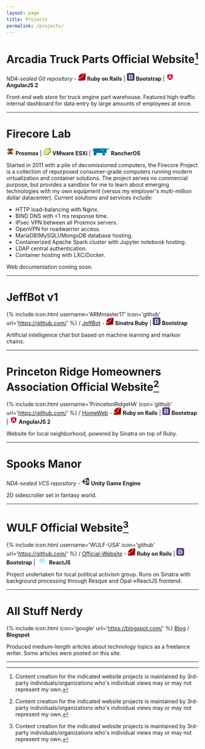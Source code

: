 ```yaml
---
layout: page
title: Projects
permalink: /projects/
---
```


# Arcadia Truck Parts Official Website[^1]
*NDA-sealed Git repository* - <img src="/img/ruby.png" height="20" /> **Ruby on Rails** | <img src="/img/bootstrap.png" height="20" /> **Bootstrap** | <img src="/img/angular.png" href="https://proxmox.com/" height="20" /> **AngularJS 2**

Front-end web store for truck engine part warehouse. Featured high-traffic internal dashboard for data entry by large amounts of employees at once.

---

# Firecore Lab
<img src="/img/proxmox.png" height="20" /> **Proxmox** | <img src="/img/esxi.png" height="20" /> **VMware ESXi** | <img src="/img/rancher.png" height="20" /> **RancherOS**

Started in 2011 with a pile of decomissioned computers, the Firecore Project is a collection of repurposed consumer-grade computers running modern virtualization and container solutions. The project serves no commercial purpose, but provides a sandbox for me to learn about emerging technologies with my own equipment (versus my employer's multi-million dollar datacenter). Current solutions and services include:
- HTTP load-balancing with Nginx.
- BIND DNS with <1 ms response time.
- IPsec VPN between all Proxmox servers.
- OpenVPN for roadwarrior access.
- MariaDB(MySQL)/MongoDB database hosting.
- Containerized Apache Spark cluster with Jupyter notebook hosting.
- LDAP central authentication.
- Container hosting with LXC/Docker.

Web documentation coming soon.

---

# JeffBot v1
{% include icon.html username='ARMmaster17' icon='github' url='https://github.com/' %} /
[JeffBot](https://github.com/ARMmaster17/JeffBot) - <img src="/img/ruby.png" height="20" /> **Sinatra Ruby** | <img src="/img/bootstrap.png" height="20" /> **Bootstrap**

Artificial intelligence chat bot based on machine learning and markov chains.

---

# Princeton Ridge Homeowners Association Official Website[^1]
{% include icon.html username='PrincetonRidgeHA' icon='github' url='https://github.com/' %} /
[HomeWeb](https://github.com/PrincetonRidgeHA/HomeWeb) - <img src="/img/ruby.png" height="20" /> **Ruby on Rails** | <img src="/img/bootstrap.png" height="20" /> **Bootstrap** | <img src="/img/angular.png" width="20" height="20" /> **AngularJS 2**

Website for local neighborhood, powered by Sinatra on top of Ruby.

---

# Spooks Manor
*NDA-sealed VCS repository* - <img src="/img/unity2.png" height="20" /> **Unity Game Engine**

2D sidescroller set in fantasy world.

---

# WULF Official Website[^1]
{% include icon.html username='WULF-USA' icon='github' url='https://github.com/' %} /
[Official-Website](https://github.com/WULF-USA/Official-Website) -
<img src="/img/ruby.png" height="20" /> **Ruby on Rails** | <img src="/img/bootstrap.png" height="20" /> **Bootstrap** | <img src="/img/react2.png" height="20" /> **ReactJS**

Project undertaken for local political activism group. Runs on Sinatra with background processing through Resque and Opal->ReactJS frontend.

---

# All Stuff Nerdy
{% include icon.html icon='google' url='https://blogspot.com/' %} [Blog](allstuffnerdy.blogspot.com) / **Blogspot**

Produced medium-length aritcles about technology topics as a freelance writer. Some articles were posted on this site.

---

[^1]: Content creation for the indicated website projects is maintained by 3rd-party individuals/organizations who's individual views may or may not represent my own.
